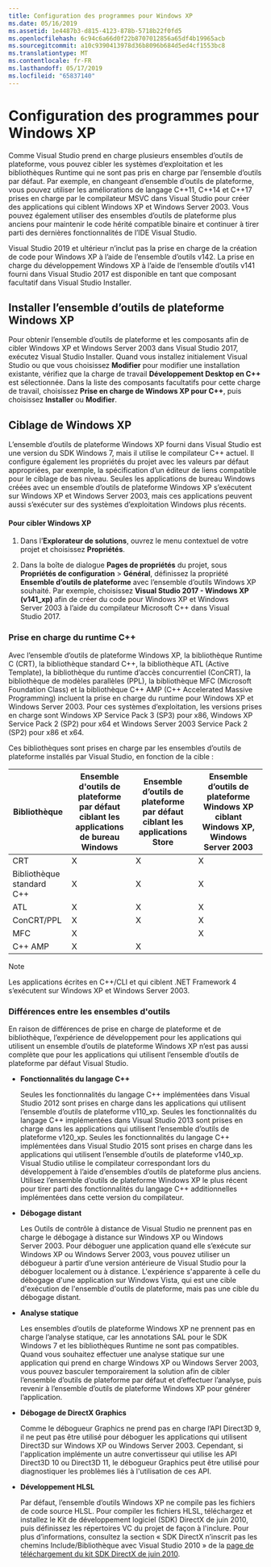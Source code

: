 ```yaml
---
title: Configuration des programmes pour Windows XP
ms.date: 05/16/2019
ms.assetid: 1e4487b3-d815-4123-878b-5718b22f0fd5
ms.openlocfilehash: 6c94c6a66d0f22b8707012856a65df4b19965acb
ms.sourcegitcommit: a10c9390413978d36b8096b684d5ed4cf1553bc8
ms.translationtype: MT
ms.contentlocale: fr-FR
ms.lasthandoff: 05/17/2019
ms.locfileid: "65837140"
---
```

# <a name="configuring-programs-for-windows-xp"></a>Configuration des programmes pour Windows XP

Comme Visual Studio prend en charge plusieurs ensembles d’outils de plateforme, vous pouvez cibler les systèmes d’exploitation et les bibliothèques Runtime qui ne sont pas pris en charge par l’ensemble d’outils par défaut. Par exemple, en changeant d’ensemble d’outils de plateforme, vous pouvez utiliser les améliorations de langage C++11, C++14 et C++17 prises en charge par le compilateur MSVC dans Visual Studio pour créer des applications qui ciblent Windows XP et Windows Server 2003. Vous pouvez également utiliser des ensembles d’outils de plateforme plus anciens pour maintenir le code hérité compatible binaire et continuer à tirer parti des dernières fonctionnalités de l’IDE Visual Studio.

Visual Studio 2019 et ultérieur n’inclut pas la prise en charge de la création de code pour Windows XP à l’aide de l’ensemble d’outils v142. La prise en charge du développement Windows XP à l’aide de l’ensemble d’outils v141 fourni dans Visual Studio 2017 est disponible en tant que composant facultatif dans Visual Studio Installer.

## <a name="install-the-windows-xp-platform-toolset"></a>Installer l’ensemble d’outils de plateforme Windows XP

Pour obtenir l’ensemble d’outils de plateforme et les composants afin de cibler Windows XP et Windows Server 2003 dans Visual Studio 2017, exécutez Visual Studio Installer. Quand vous installez initialement Visual Studio ou que vous choisissez **Modifier** pour modifier une installation existante, vérifiez que la charge de travail **Développement Desktop en C++** est sélectionnée. Dans la liste des composants facultatifs pour cette charge de travail, choisissez **Prise en charge de Windows XP pour C++**, puis choisissez **Installer** ou **Modifier**.

## <a name="windows-xp-targeting-experience"></a>Ciblage de Windows XP

L’ensemble d’outils de plateforme Windows XP fourni dans Visual Studio est une version du SDK Windows 7, mais il utilise le compilateur C++ actuel. Il configure également les propriétés du projet avec les valeurs par défaut appropriées, par exemple, la spécification d’un éditeur de liens compatible pour le ciblage de bas niveau. Seules les applications de bureau Windows créées avec un ensemble d’outils de plateforme Windows XP s’exécutent sur Windows XP et Windows Server 2003, mais ces applications peuvent aussi s’exécuter sur des systèmes d’exploitation Windows plus récents.

#### <a name="to-target-windows-xp"></a>Pour cibler Windows XP

1. Dans l’**Explorateur de solutions**, ouvrez le menu contextuel de votre projet et choisissez **Propriétés**.

1. Dans la boîte de dialogue **Pages de propriétés** du projet, sous **Propriétés de configuration** > **Général**, définissez la propriété **Ensemble d’outils de plateforme** avec l’ensemble d’outils Windows XP souhaité. Par exemple, choisissez **Visual Studio 2017 - Windows XP (v141_xp)** afin de créer du code pour Windows XP et Windows Server 2003 à l’aide du compilateur Microsoft C++ dans Visual Studio 2017.

### <a name="c-runtime-support"></a>Prise en charge du runtime C++

Avec l’ensemble d’outils de plateforme Windows XP, la bibliothèque Runtime C (CRT), la bibliothèque standard C++, la bibliothèque ATL (Active Template), la bibliothèque du runtime d’accès concurrentiel (ConCRT), la bibliothèque de modèles parallèles (PPL), la bibliothèque MFC (Microsoft Foundation Class) et la bibliothèque C++ AMP (C++ Accelerated Massive Programming) incluent la prise en charge du runtime pour Windows XP et Windows Server 2003. Pour ces systèmes d’exploitation, les versions prises en charge sont Windows XP Service Pack 3 (SP3) pour x86, Windows XP Service Pack 2 (SP2) pour x64 et Windows Server 2003 Service Pack 2 (SP2) pour x86 et x64.

Ces bibliothèques sont prises en charge par les ensembles d’outils de plateforme installés par Visual Studio, en fonction de la cible :

|Bibliothèque|Ensemble d'outils de plateforme par défaut ciblant les applications de bureau Windows|Ensemble d’outils de plateforme par défaut ciblant les applications Store|Ensemble d’outils de plateforme Windows XP ciblant Windows XP, Windows Server 2003|
|---|---|---|---|
|CRT|X|X|X|
|Bibliothèque standard C++|X|X|X|
|ATL|X|X|X|
|ConCRT/PPL|X|X|X|
|MFC|X||X|
|C++ AMP|X|X||

> [!NOTE]
> Les applications écrites en C++/CLI et qui ciblent .NET Framework 4 s’exécutent sur Windows XP et Windows Server 2003.

### <a name="differences-between-the-toolsets"></a>Différences entre les ensembles d'outils

En raison de différences de prise en charge de plateforme et de bibliothèque, l’expérience de développement pour les applications qui utilisent un ensemble d’outils de plateforme Windows XP n’est pas aussi complète que pour les applications qui utilisent l’ensemble d’outils de plateforme par défaut Visual Studio.

- **Fonctionnalités du langage C++**

   Seules les fonctionnalités du langage C++ implémentées dans Visual Studio 2012 sont prises en charge dans les applications qui utilisent l’ensemble d’outils de plateforme v110\_xp. Seules les fonctionnalités du langage C++ implémentées dans Visual Studio 2013 sont prises en charge dans les applications qui utilisent l’ensemble d’outils de plateforme v120\_xp. Seules les fonctionnalités du langage C++ implémentées dans Visual Studio 2015 sont prises en charge dans les applications qui utilisent l’ensemble d’outils de plateforme v140\_xp. Visual Studio utilise le compilateur correspondant lors du développement à l’aide d’ensembles d’outils de plateforme plus anciens. Utilisez l’ensemble d’outils de plateforme Windows XP le plus récent pour tirer parti des fonctionnalités du langage C++ additionnelles implémentées dans cette version du compilateur.

- **Débogage distant**

   Les Outils de contrôle à distance de Visual Studio ne prennent pas en charge le débogage à distance sur Windows XP ou Windows Server 2003. Pour déboguer une application quand elle s’exécute sur Windows XP ou Windows Server 2003, vous pouvez utiliser un débogueur à partir d’une version antérieure de Visual Studio pour la déboguer localement ou à distance. L'expérience s'apparente à celle du débogage d'une application sur Windows Vista, qui est une cible d'exécution de l'ensemble d'outils de plateforme, mais pas une cible du débogage distant.

- **Analyse statique**

   Les ensembles d’outils de plateforme Windows XP ne prennent pas en charge l’analyse statique, car les annotations SAL pour le SDK Windows 7 et les bibliothèques Runtime ne sont pas compatibles. Quand vous souhaitez effectuer une analyse statique sur une application qui prend en charge Windows XP ou Windows Server 2003, vous pouvez basculer temporairement la solution afin de cibler l’ensemble d’outils de plateforme par défaut et d’effectuer l’analyse, puis revenir à l’ensemble d’outils de plateforme Windows XP pour générer l’application.

- **Débogage de DirectX Graphics**

   Comme le débogueur Graphics ne prend pas en charge l’API Direct3D 9, il ne peut pas être utilisé pour déboguer les applications qui utilisent Direct3D sur Windows XP ou Windows Server 2003. Cependant, si l'application implémente un autre convertisseur qui utilise les API Direct3D 10 ou Direct3D 11, le débogueur Graphics peut être utilisé pour diagnostiquer les problèmes liés à l'utilisation de ces API.

- **Développement HLSL**

   Par défaut, l’ensemble d’outils Windows XP ne compile pas les fichiers de code source HLSL. Pour compiler les fichiers HLSL, téléchargez et installez le Kit de développement logiciel (SDK) DirectX de juin 2010, puis définissez les répertoires VC du projet de façon à l'inclure. Pour plus d’informations, consultez la section « SDK DirectX n’inscrit pas les chemins Include/Bibliothèque avec Visual Studio 2010 » de la [page de téléchargement du kit SDK DirectX de juin 2010](http://www.microsoft.com/download/details.aspx?displaylang=en&id=6812).
